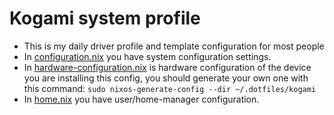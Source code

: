 # Kogami system profile

- This is my daily driver profile and template configuration for most people
- In [configuration.nix](./configuration.nix) you have system configuration settings.
- In [hardware-configuration.nix](./hardware-configuration.nix) is hardware configuration of the device you are installing this config, you should generate your own one with this command: `sudo nixos-generate-config --dir ~/.dotfiles/kogami`
- In [home.nix](./home.nix) you have user/home-manager configuration.